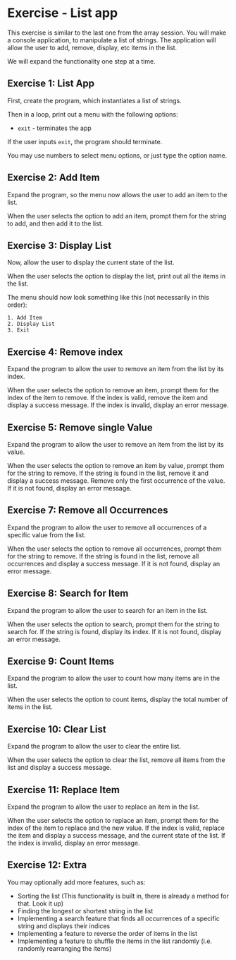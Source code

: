 # Exercise - List app

This exercise is similar to the last one from the array session. You will make a console application, to manipulate a list of strings. The application will allow the user to add, remove, display, etc items in the list.

We will expand the functionality one step at a time.

## Exercise 1: List App

First, create the program, which instantiates a list of strings. 

Then in a loop, print out a menu with the following options:
- `exit` - terminates the app


If the user inputs `exit`, the program should terminate.

You may use numbers to select menu options, or just type the option name.

## Exercise 2: Add Item

Expand the program, so the menu now allows the user to add an item to the list. 

When the user selects the option to add an item, prompt them for the string to add, and then add it to the list.

## Exercise 3: Display List

Now, allow the user to display the current state of the list.

When the user selects the option to display the list, print out all the items in the list.

The menu should now look something like this (not necessarily in this order):

```
1. Add Item
2. Display List
3. Exit
```

## Exercise 4: Remove index

Expand the program to allow the user to remove an item from the list by its index.

When the user selects the option to remove an item, prompt them for the index of the item to remove. If the index is valid, remove the item and display a success message. If the index is invalid, display an error message.

## Exercise 5: Remove single Value

Expand the program to allow the user to remove an item from the list by its value.

When the user selects the option to remove an item by value, prompt them for the string to remove. If the string is found in the list, remove it and display a success message. Remove only the first occurrence of the value. If it is not found, display an error message.

## Exercise 7: Remove all Occurrences
Expand the program to allow the user to remove all occurrences of a specific value from the list.

When the user selects the option to remove all occurrences, prompt them for the string to remove. If the string is found in the list, remove all occurrences and display a success message. If it is not found, display an error message.

## Exercise 8: Search for Item
Expand the program to allow the user to search for an item in the list.

When the user selects the option to search, prompt them for the string to search for. If the string is found, display its index. If it is not found, display an error message.

## Exercise 9: Count Items
Expand the program to allow the user to count how many items are in the list.

When the user selects the option to count items, display the total number of items in the list.

## Exercise 10: Clear List
Expand the program to allow the user to clear the entire list.

When the user selects the option to clear the list, remove all items from the list and display a success message.   

## Exercise 11: Replace Item
Expand the program to allow the user to replace an item in the list.

When the user selects the option to replace an item, prompt them for the index of the item to replace and the new value. If the index is valid, replace the item and display a success message, and the current state of the list. If the index is invalid, display an error message.

## Exercise 12: Extra

You may optionally add more features, such as:
- Sorting the list (This functionality is built in, there is already a method for that. Look it up)
- Finding the longest or shortest string in the list
- Implementing a search feature that finds all occurrences of a specific string and displays their indices
- Implementing a feature to reverse the order of items in the list
- Implementing a feature to shuffle the items in the list randomly (i.e. randomly rearranging the items)
